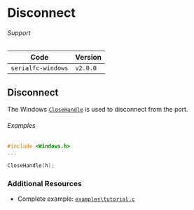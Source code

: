 # Disconnect


###### Support
| Code           | Version
| -------------- | --------
| `serialfc-windows` | `v2.0.0` 


## Disconnect
The Windows [`CloseHandle`](http://msdn.microsoft.com/en-us/library/windows/apps/ms724211.aspx)
is used to disconnect from the port.


###### Examples
```c
#include <Windows.h>
...

CloseHandle(h);
```


### Additional Resources
- Complete example: [`examples\tutorial.c`](https://github.com/commtech/serialfc-windows/blob/master/examples/tutorial.c)
